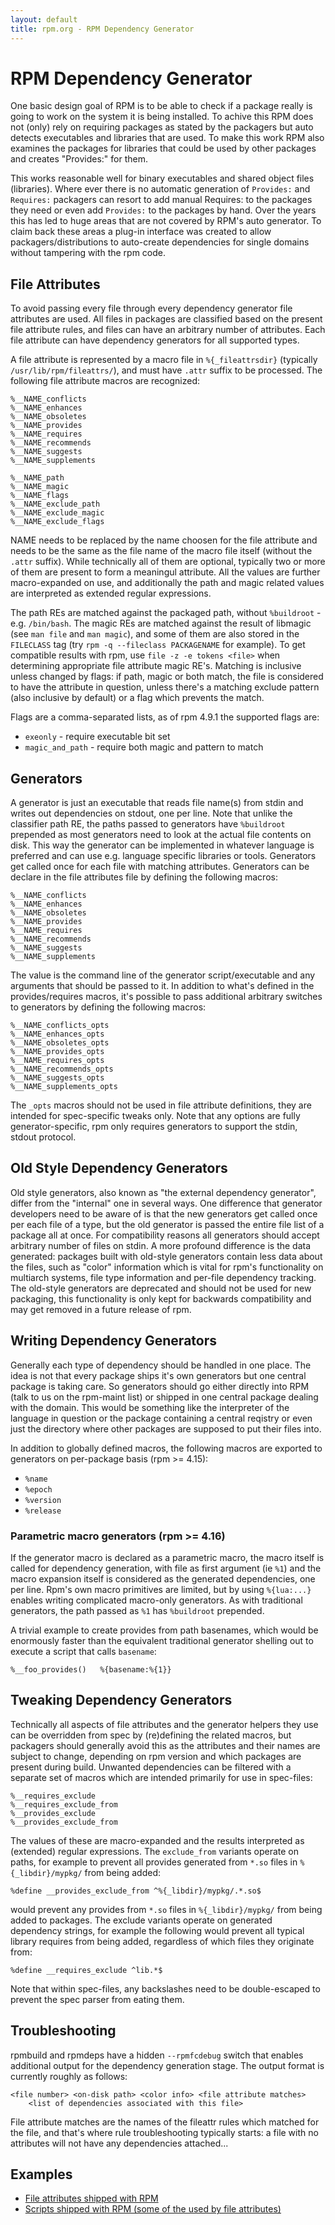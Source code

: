 ```yaml
---
layout: default
title: rpm.org - RPM Dependency Generator
---
```

# RPM Dependency Generator

One basic design goal of RPM is to be able to check if a package really is going to work on the system it is being installed. To achive this RPM does not (only) rely on requiring packages as stated by the packagers but auto detects executables and libraries that are used. To make this work RPM also examines the packages for libraries that could be used by other packages and creates "Provides:" for them.

This works reasonable well for binary executables and shared object files (libraries). Where ever there is no automatic generation of `Provides:` and `Requires:` packagers can resort to add manual Requires: to the packages they need or even add `Provides:` to the packages by hand. Over the years this has led to huge areas that are not covered by RPM's auto generator. To claim back these areas a plug-in interface was created to allow packagers/distributions to auto-create dependencies for single domains without tampering with the rpm code.

## File Attributes
To avoid passing every file through every dependency generator file attributes are used. All files in packages are classified based on the present file attribute rules, and files can have an arbitrary number of attributes. Each file attribute can have dependency generators for all supported types.

A file attribute is represented by a macro file in `%{_fileattrsdir}` (typically `/usr/lib/rpm/fileattrs/`), and must have `.attr` suffix to be processed. The following file attribute macros are recognized:

```
%__NAME_conflicts
%__NAME_enhances
%__NAME_obsoletes
%__NAME_provides
%__NAME_requires
%__NAME_recommends
%__NAME_suggests
%__NAME_supplements

%__NAME_path
%__NAME_magic
%__NAME_flags
%__NAME_exclude_path
%__NAME_exclude_magic
%__NAME_exclude_flags
```

NAME needs to be replaced by the name choosen for the file attribute and needs to be the same as the file name of the macro file itself (without the `.attr` suffix). While technically all of them are optional, typically two or more of them are present to form a meaningul attribute. All the values are further macro-expanded on use, and additionally the path and magic related values are interpreted as extended regular expressions.

The path REs are matched against the packaged path, without `%buildroot` - e.g. `/bin/bash`. The magic REs are matched against the result of libmagic (see `man file` and `man magic`), and some of them are also stored in the `FILECLASS` tag (try `rpm -q --fileclass PACKAGENAME` for example). To get compatible results with rpm, use `file -z -e tokens <file>` when determining appropriate file attribute magic RE's. Matching is inclusive unless changed by flags: if path, magic or both match, the file is considered to have the attribute in question, unless there's a matching exclude pattern (also inclusive by default) or a flag which prevents the match.


Flags are a comma-separated lists, as of rpm 4.9.1 the supported flags are:
* `exeonly` - require executable bit set
* `magic_and_path` - require both magic and pattern to match

## Generators
A generator is just an executable that reads file name(s) from stdin and writes out dependencies on stdout, one per line. Note that unlike the classifier
path RE, the paths passed to generators have `%buildroot` prepended as most
generators need to look at the actual file contents on disk.
This way the generator can be implemented in whatever language is preferred and can use e.g. language specific libraries or tools. Generators get called once for each file with matching attributes. Generators can be declare in the file attributes file by defining the following macros:

```
%__NAME_conflicts
%__NAME_enhances
%__NAME_obsoletes
%__NAME_provides
%__NAME_requires
%__NAME_recommends
%__NAME_suggests
%__NAME_supplements
```

The value is the command line of the generator script/executable and any arguments that should be passed to it. In addition to what's defined in the provides/requires macros, it's possible to pass additional arbitrary switches to generators by defining the following macros:

```
%__NAME_conflicts_opts
%__NAME_enhances_opts
%__NAME_obsoletes_opts
%__NAME_provides_opts
%__NAME_requires_opts
%__NAME_recommends_opts
%__NAME_suggests_opts
%__NAME_supplements_opts
```

The `_opts` macros should not be used in file attribute definitions, they are intended for spec-specific tweaks only. Note that any options are fully generator-specific, rpm only requires generators to support the stdin, stdout protocol.

## Old Style Dependency Generators
Old style generators, also known as "the external dependency generator", differ from the "internal" one in several ways. One difference that generator developers need to be aware of is that the new generators get called once per each file of a type, but the old generator is passed the entire file list of a package all at once. For compatibility reasons all generators should accept arbitrary number of files on stdin. A more profound difference is the data generated: packages built with old-style generators contain less data about the files, such as "color" information which is vital for rpm's functionality on multiarch systems, file type information and per-file dependency tracking. The old-style generators are deprecated and should not be used for new packaging, this functionality is only kept for backwards compatibility and may get removed in a future release of rpm.

## Writing Dependency Generators
Generally each type of dependency should be handled in one place. The idea is not that every package ships it's own generators but one central package is taking care. So generators should go either directly into RPM (talk to us on the rpm-maint list) or shipped in one central package dealing with the domain. This would be something like the interpreter of the language in question or the package containing a central reqistry or even just the directory where other packages are supposed to put their files into.

In addition to globally defined macros, the following macros are exported to generators on per-package basis (rpm >= 4.15):
- `%name`
- `%epoch`
- `%version`
- `%release`

### Parametric macro generators (rpm >= 4.16)

If the generator macro is declared as a parametric macro, the macro itself
is called for dependency generation, with file as first argument (ie `%1`)
and the macro expansion itself is considered as the generated dependencies,
one per line. Rpm's own macro primitives are limited, but by using `%{lua:...}`
enables writing complicated macro-only generators.
As with traditional generators, the path passed as `%1` has `%buildroot`
prepended.

A trivial example to create provides from path basenames, which would be
enormously faster than the equivalent traditional generator
shelling out to execute a script that calls `basename`:

```
%__foo_provides()	%{basename:%{1}}
```

## Tweaking Dependency Generators
Technically all aspects of file attributes and the generator helpers they use can be overridden from spec by (re)defining the related macros, but packagers should generally avoid this as the attributes and their names are subject to change, depending on rpm version and which packages are present during build. Unwanted dependencies can be filtered with a separate set of macros which are intended primarily for use in spec-files:

```
%__requires_exclude
%__requires_exclude_from
%__provides_exclude
%__provides_exclude_from
```

The values of these are macro-expanded and the results interpreted as (extended) regular expressions. The `exclude_from` variants operate on paths, for example to prevent all provides generated from `*.so` files in `%{_libdir}/mypkg/` from being added:

```
%define __provides_exclude_from ^%{_libdir}/mypkg/.*.so$
```

would prevent any provides from `*.so` files in `%{_libdir}/mypkg/` from being added to packages. The exclude variants operate on generated dependency strings, for example the following would prevent all typical library requires from being added, regardless of which files they originate from:

```
%define __requires_exclude ^lib.*$
```

Note that within spec-files, any backslashes need to be double-escaped to prevent the spec parser from eating them.

## Troubleshooting
rpmbuild and rpmdeps have a hidden `--rpmfcdebug` switch that enables additional output for the dependency generation stage. The output format is currently roughly as follows:

```
<file number> <on-disk path> <color info> <file attribute matches>
    <list of dependencies associated with this file>
```

File attribute matches are the names of the fileattr rules which matched for the file, and that's where rule troubleshooting typically starts: a file with no attributes will not have any dependencies attached...

## Examples
* [File attributes shipped with RPM](https://github.com/rpm-software-management/rpm/tree/master/fileattrs)
* [Scripts shipped with RPM (some of the used by file attributes)](https://github.com/rpm-software-management/rpm/tree/master/scripts)
